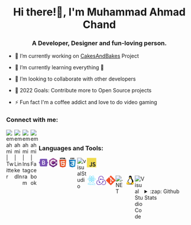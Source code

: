 <h1 align="center">Hi there!👋, I'm Muhammad Ahmad Chand</h1>
<h3 align="center">A Developer, Designer and fun-loving person.</h3>

- 🔭 I’m currently working on [CakesAndBakes](https://cakesandbakes.com/) Project

- 🌱 I’m currently learning everything 🤣 

- 👯 I’m looking to collaborate with other developers

- 🥅 2022 Goals: Contribute more to Open Source projects
 
- ⚡ Fun fact I'm a coffee addict and love to do video gaming 
 

### Connect with me:  
 
  
[<img align="left" alt="emahmi | Twitter" width="22px" src="https://cdn.jsdelivr.net/npm/simple-icons@v3/icons/twitter.svg" />][twitter]
[<img align="left" alt="emahmi | LinkedIn" width="22px" src="https://cdn.jsdelivr.net/npm/simple-icons@v3/icons/linkedin.svg" />][linkedin]
[<img align="left" alt="emahmi | Instagram" width="22px" src="https://cdn.jsdelivr.net/npm/simple-icons@v3/icons/instagram.svg" />][instagram]
[<img align="left" alt="emahmi | Facebook" width="22px" src="https://cdn.jsdelivr.net/npm/simple-icons@v3/icons/facebook.svg" />][facebook]

<br />

### Languages and Tools:
<p>
<!--- <img align="left" src="https://download.blender.org/branding/community/blender_community_badge_white.svg" alt="blender" width="26px"/> -->
<img align="left" src="https://github.com/devicons/devicon/blob/master/icons/bootstrap/bootstrap-plain.svg" alt="bootstrap" width="26px"/> 
<!--- <img align="left" src="https://github.com/devicons/devicon/blob/master/icons/c/c-original.svg" alt="c" width="26px"/>  -->
<img align="left" src="https://github.com/devicons/devicon/blob/master/icons/csharp/csharp-original.svg" alt="csharp" width="26px"/>
<img align="left" src="https://raw.githubusercontent.com/github/explore/80688e429a7d4ef2fca1e82350fe8e3517d3494d/topics/html/html.png" alt="HTML5" width="26px" />
<img align="left" src="https://github.com/devicons/devicon/blob/master/icons/css3/css3-original-wordmark.svg" alt="css3" width="26px"/> 
<!--- <img align="left" src="https://github.com/devicons/devicon/blob/master/icons/mongodb/mongodb-original-wordmark.svg" alt="mongodb" width="26px"/>  -->
<img align="left" src="https://visualstudio.microsoft.com/wp-content/uploads/2019/02/VSWinIcon_100x.png" alt="visualStudio" width="26px"/> 
<!--- <img align="left" src="https://github.com/devicons/devicon/blob/master/icons/java/java-original-wordmark.svg" alt="java" width="26px"/>   -->
<img align="left" src="https://github.com/devicons/devicon/blob/master/icons/javascript/javascript-original.svg" alt="javascript" width="26px"/> 
  </p><br /><br />
  <p>
<!--- <img align="left" src="https://github.com/devicons/devicon/blob/master/icons/express/express-original-wordmark.svg" alt="express" width="26px"/>  -->
<img align="left" src="https://github.com/devicons/devicon/blob/master/icons/react/react-original-wordmark.svg" alt="react" width="26px"/> 
<!--- <img align="left" src="https://github.com/devicons/devicon/blob/master/icons/nodejs/nodejs-original-wordmark.svg" alt="nodejs" width="26px"/>  -->
<img align="left" src="https://github.com/devicons/devicon/blob/master/icons/redux/redux-original.svg" alt="redux" width="26px"/>
<!--- <img align="left" src="https://reactnative.dev/img/header_logo.svg" alt="reactnative" width="26px"/>  -->
<img align="left" src="https://github.com/devicons/devicon/blob/master/icons/git/git-original.svg" alt="git" width="26px"/> 
<img align="left" src="https://upload.wikimedia.org/wikipedia/commons/thumb/e/ee/.NET_Core_Logo.svg/768px-.NET_Core_Logo.svg.png" alt=".NET" width="26px"/>
<img align="left" src="https://github.com/devicons/devicon/blob/master/icons/linux/linux-original.svg" alt="linux" width="26px"/>
<!--- <img align="left" src="https://github.com/devicons/devicon/blob/master/icons/python/python-original.svg" alt="python" width="26px" /> -->
<img align="left" src="https://upload.wikimedia.org/wikipedia/commons/9/9a/Visual_Studio_Code_1.35_icon.svg" alt="Visual Studio Code" width="26px" />
</p>

<br />
<br />

<details>
  <summary>:zap: Github Stats</summary>
  <img align="left" alt="ahmadchand's Github Stats" src="https://github-readme-stats.vercel.app/api?username=ahmadchand&show_icons=true&hide_border=true" />
 </details>
 
 
[website]: https://
[twitter]: https://twitter.com/em_ahmii
[youtube]: https://youtube.com/
[instagram]: https://instagram.com/em_ahmi
[linkedin]: https://linkedin.com/in/emahmi/
[facebook]: https://www.facebook.com/ahmad.chand.148/
